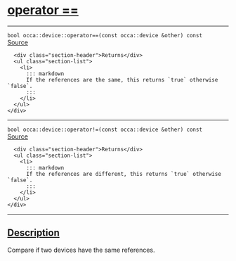 
<h1 id="operator ==">
 <a href="#/api/device/operator_equals" class="anchor">
   <span>operator ==</span>
  </a>
</h1>

<div class="signature">
  <hr>

  
  <div class="definition-container">
    <div class="definition">
      <code>bool occa::device::operator==(const occa::device &other) const</code>
      <div class="flex-spacing"></div>
      <a href="https://github.com/libocca/occa/blob/6c4ac6cd/include/occa/core/device.hpp#L198" target="_blank">Source</a>
    </div>
    <div class="description">

      <div class="section-header">Returns</div>
      <ul class="section-list">
        <li>
          ::: markdown
          If the references are the same, this returns `true` otherwise `false`.
          :::
        </li>
      </ul>
    </div>

  </div>

  <hr>

  <div class="definition-container">
    <div class="definition">
      <code>bool occa::device::operator!=(const occa::device &other) const</code>
      <div class="flex-spacing"></div>
      <a href="https://github.com/libocca/occa/blob/6c4ac6cd/include/occa/core/device.hpp#L211" target="_blank">Source</a>
    </div>
    <div class="description">

      <div class="section-header">Returns</div>
      <ul class="section-list">
        <li>
          ::: markdown
          If the references are different, this returns `true` otherwise `false`.
          :::
        </li>
      </ul>
    </div>

  </div>


  <hr>
</div>


<h2 id="description">
 <a href="#/api/device/operator_equals?id=description" class="anchor">
   <span>Description</span>
  </a>
</h2>

Compare if two devices have the same references.

